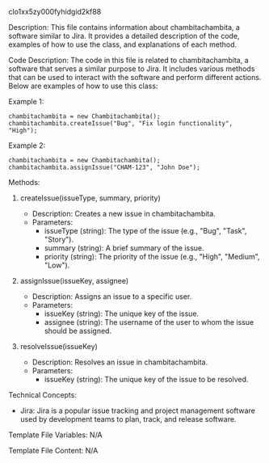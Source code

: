 clo1xx5zy000fyhidgid2kf88

Description:
This file contains information about chambitachambita, a software similar to Jira. It provides a detailed description of the code, examples of how to use the class, and explanations of each method.

Code Description:
The code in this file is related to chambitachambita, a software that serves a similar purpose to Jira. It includes various methods that can be used to interact with the software and perform different actions. Below are examples of how to use this class:

Example 1:
```
chambitachambita = new Chambitachambita();
chambitachambita.createIssue("Bug", "Fix login functionality", "High");
```

Example 2:
```
chambitachambita = new Chambitachambita();
chambitachambita.assignIssue("CHAM-123", "John Doe");
```

Methods:

1. createIssue(issueType, summary, priority)
   - Description: Creates a new issue in chambitachambita.
   - Parameters:
     - issueType (string): The type of the issue (e.g., "Bug", "Task", "Story").
     - summary (string): A brief summary of the issue.
     - priority (string): The priority of the issue (e.g., "High", "Medium", "Low").

2. assignIssue(issueKey, assignee)
   - Description: Assigns an issue to a specific user.
   - Parameters:
     - issueKey (string): The unique key of the issue.
     - assignee (string): The username of the user to whom the issue should be assigned.

3. resolveIssue(issueKey)
   - Description: Resolves an issue in chambitachambita.
   - Parameters:
     - issueKey (string): The unique key of the issue to be resolved.

Technical Concepts:
- Jira: Jira is a popular issue tracking and project management software used by development teams to plan, track, and release software.

Template File Variables:
N/A

Template File Content:
N/A